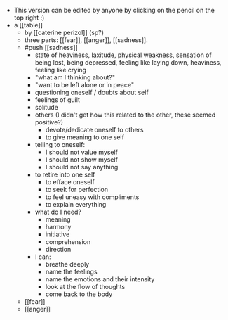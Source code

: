 - This version can be edited by anyone by clicking on the pencil on the top right :)
- a [[table]]
  - by [[caterine perizol]] (sp?)
  - three parts: [[fear]], [[anger]], [[sadness]].
  - #push [[sadness]]
    - state of heaviness, laxitude, physical weakness, sensation of being lost, being depressed, feeling like laying down, heaviness, feeling like crying
    - "what am I thinking about?"
    - "want to be left alone or in peace"
    - questioning oneself / doubts about self
    - feelings of guilt
    - solitude
    - others (I didn't get how this related to the other, these seemed positive?)
      - devote/dedicate oneself to others
      - to give meaning to one self
    - telling to oneself:
      - I should not value myself
      - I should not show myself
      - I should not say anything
    - to retire into one self
      - to efface oneself
      - to seek for perfection
      - to feel uneasy with compliments
      - to explain everything
    - what do I need?
      - meaning
      - harmony
      - initiative
      - comprehension
      - direction
    - I can:
      - breathe deeply
      - name the feelings
      - name the emotions and their intensity
      - look at the flow of thoughts
      - come back to the body
  - [[fear]]
  - [[anger]]